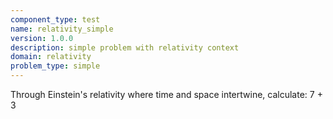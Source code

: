```yaml
---
component_type: test
name: relativity_simple
version: 1.0.0
description: simple problem with relativity context
domain: relativity
problem_type: simple
---
```


Through Einstein's relativity where time and space intertwine, calculate: 7 + 3
